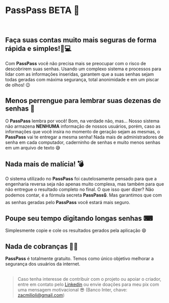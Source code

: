 # PassPass BETA 🔐
<br>
<h2>Faça suas contas muito mais seguras de forma rápida e simples!📱💻</h2>
Com <strong>PassPass</strong> você não precisa mais se preocupar com o risco de descobrirem suas senhas. Usando um complexo sistema e processos para lidar com as informações inseridas, garantem que a suas senhas sejam todas geradas com máxima segurança, total anonimidade e em um piscar de olhos! 😉
<br>
<h2>Menos perrengue para lembrar suas dezenas de senhas 🤯
</h2>
O <strong>PassPass</strong> lembra por você! Bom, na verdade não, mas...
Nosso sistema não armazena <strong>NENHUMA</strong> informação de nossos usuários, porém, caso as informações que você insira no momento de geração sejam as mesmas, o <strong>PassPass</strong> vai te entregar a mesma senha! Nada mais de administradores de senha em cada computador, caderninho de senhas e muito menos senhas em um arquivo de texto 😅
<br>
<h2>Nada mais de malícia! 💣</h2>
O sistema utilizado no <strong>PassPass</strong> foi cautelosamente pensado para que a engenharia reversa seja não apenas muito complexa, mas também para que não entregue o resultado completo no final. O que isso quer dizer? Não podemos contar, é a fórmula secreta <strong>PassPass</strong>🔒. Mas garantimos que com as senhas geradas pelo <strong>PassPass</strong> você estará mais seguro.
<br>
<h2>Poupe seu tempo digitando longas senhas ⌨</h2>
Simplesmente copie e cole os resultados gerados pela aplicação 😄
<br>
<h2>Nada de cobranças 💸💸</h2>
<strong>PassPass</strong> é totalmente gratuito. Temos como único objetivo melhorar a segurança dos usuários da internet.
<br><br>

>Caso tenha interesse de contribuir com o projeto ou apoiar o criador, entre em contato pelo [Linkedin](https://www.linkedin.com/in/zac-milioli/) ou envie doações para meu pix com uma mensagem motivacional 😎 (Banco Inter, chave: zacmilioli@gmail.com)
